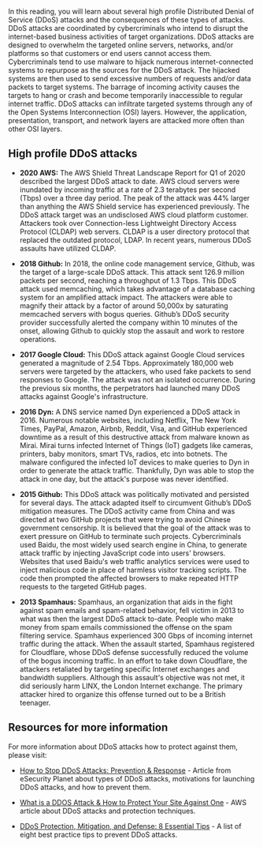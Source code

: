 
In this reading, you will learn about several high profile Distributed Denial of Service (DDoS) attacks and the consequences of these types of attacks. DDoS attacks are coordinated by cybercriminals who intend to disrupt the internet-based business activities of target organizations. DDoS attacks are designed to overwhelm the targeted online servers, networks, and/or platforms so that customers or end users cannot access them. Cybercriminals tend to use malware to hijack numerous internet-connected systems to repurpose as the sources for the DDoS attack. The hijacked systems are then used to send excessive numbers of requests and/or data packets to target systems. The barrage of incoming activity causes the targets to hang or crash and become temporarily inaccessible to regular internet traffic. DDoS attacks can infiltrate targeted systems through any of the Open Systems Interconnection (OSI) layers. However, the application, presentation, transport, and network layers are attacked more often than other OSI layers. 

## High profile DDoS attacks 

-   **2020 AWS:** The AWS Shield Threat Landscape Report for Q1 of 2020 described the largest DDoS attack to date. AWS cloud servers were inundated by incoming traffic at a rate of 2.3 terabytes per second (Tbps) over a three day period. The peak of the attack was 44% larger than anything the AWS Shield service has experienced previously. The DDoS attack target was an undisclosed AWS cloud platform customer. Attackers took over Connection-less Lightweight Directory Access Protocol (CLDAP) web servers. CLDAP is a user directory protocol that replaced the outdated protocol, LDAP. In recent years, numerous DDoS assaults have utilized CLDAP. 
    
-   **2018 Github:** In 2018, the online code management service, Github, was the target of a large-scale DDoS attack. This attack sent 126.9 million packets per second, reaching a throughput of 1.3 Tbps. This DDoS attack used memcaching, which takes advantage of a database caching system for an amplified attack impact. The attackers were able to magnify their attack by a factor of around 50,000x by saturating memcached servers with bogus queries. Github’s DDoS security provider successfully alerted the company within 10 minutes of the onset, allowing Github to quickly stop the assault and work to restore operations.
    
-   **2017 Google Cloud:** This DDoS attack against Google Cloud services generated a magnitude of 2.54 Tbps. Approximately 180,000 web servers were targeted by the attackers, who used fake packets to send responses to Google. The attack was not an isolated occurrence. During the previous six months, the perpetrators had launched many DDoS attacks against Google's infrastructure.
    
-   **2016 Dyn:** A DNS service named Dyn experienced a DDoS attack in 2016. Numerous notable websites, including Netflix, The New York Times, PayPal, Amazon, Airbnb, Reddit, Visa, and GitHub experienced downtime as a result of this destructive attack from malware known as Mirai. Mirai turns infected Internet of Things (IoT) gadgets like cameras, printers, baby monitors, smart TVs, radios, etc into botnets. The malware configured the infected IoT devices to make queries to Dyn in order to generate the attack traffic. Thankfully, Dyn was able to stop the attack in one day, but the attack's purpose was never identified.
    
-   **2015 Github:** This DDoS attack was politically motivated and persisted for several days. The attack adapted itself to circumvent Github’s DDoS mitigation measures. The DDoS activity came from China and was directed at two GitHub projects that were trying to avoid Chinese government censorship. It is believed that the goal of the attack was to exert pressure on GitHub to terminate such projects. Cybercriminals used Baidu, the most widely used search engine in China, to generate attack traffic by injecting JavaScript code into users' browsers. Websites that used Baidu's web traffic analytics services were used to inject malicious code in place of harmless visitor tracking scripts. The code then prompted the affected browsers to make repeated HTTP requests to the targeted GitHub pages. 
    
-   **2013 Spamhaus:** Spamhaus, an organization that aids in the fight against spam emails and spam-related behavior, fell victim in 2013 to what was then the largest DDoS attack to-date. People who make money from spam emails commissioned the offense on the spam filtering service. Spamhaus experienced 300 Gbps of incoming internet traffic during the attack. When the assault started, Spamhaus registered for Cloudflare, whose DDoS defense successfully reduced the volume of the bogus incoming traffic. In an effort to take down Cloudflare, the attackers retaliated by targeting specific Internet exchanges and bandwidth suppliers. Although this assault's objective was not met, it did seriously harm LINX, the London Internet exchange. The primary attacker hired to organize this offense turned out to be a British teenager.
    

## Resources for more information

For more information about DDoS attacks how to protect against them, please visit:

-   [How to Stop DDoS Attacks: Prevention & Response](https://www.esecurityplanet.com/networks/how-to-stop-ddos-attacks-tips-for-fighting-ddos-attacks/) - Article from eSecurity Planet about types of DDoS attacks, motivations for launching DDoS attacks, and how to prevent them.
    
-   [What is a DDOS Attack & How to Protect Your Site Against One](https://aws.amazon.com/shield/ddos-attack-protection/) - AWS article about DDoS attacks and protection techniques.
    
-   [DDoS Protection, Mitigation, and Defense: 8 Essential Tips](https://www.indusface.com/blog/ddos-protection-mitigation-and-defense-8-essential-tips/) - A list of eight best practice tips to prevent DDoS attacks.